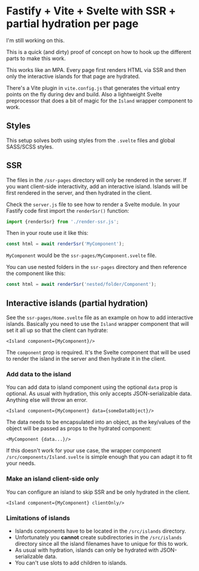 # Fastify + Vite + Svelte with SSR + partial hydration per page

I'm still working on this.

This is a quick (and dirty) proof of concept on how to hook up the different parts to make this work.

This works like an MPA. Every page first renders HTML via SSR and then only the interactive islands for that page are hydrated.

There's a Vite plugin in `vite.config.js` that generates the virtual entry points on the fly during dev and build. Also a lightweight Svelte preprocessor that does a bit of magic for the `Island` wrapper component to work.

## Styles

This setup solves both using styles from the `.svelte` files and global SASS/SCSS styles.

## SSR

The files in the `/ssr-pages` directory will only be rendered in the server. If you want client-side interactivity, add an interactive island. Islands will be first rendered in the server, and then hydrated in the client.

Check the `server.js` file to see how to render a Svelte module. In your Fastify code first import the `renderSsr()` function:

```js
import {renderSsr} from './render-ssr.js';
```

Then in your route use it like this:
```js
const html = await renderSsr('MyComponent');
```

`MyComponent` would be the `ssr-pages/MyComponent.svelte` file.

You can use nested folders in the `ssr-pages` directory and then reference the component like this:
```js
const html = await renderSsr('nested/folder/Component');
```

## Interactive islands (partial hydration)

See the `ssr-pages/Home.svelte` file as an example on how to add interactive islands. Basically you need to use the `Island` wrapper component that will set it all up so that the client can hydrate:

```svelte
<Island component={MyComponent}/>
```

The `component` prop is required. It's the Svelte component that will be used to render the island in the server and then hydrate it in the client.

### Add data to the island

You can add data to island component using the optional `data` prop is optional. As usual with hydration, this only accepts JSON-serializable data. Anything else will throw an error.

```svelte
<Island component={MyComponent} data={someDataObject}/>
```

The data needs to be encapsulated into an object, as the key/values of the object will be passed as props to the hydrated component:

```svelte
<MyComponent {data...}/>
```

If this doesn't work for your use case, the wrapper component `/src/components/Island.svelte` is simple enough that you can adapt it to fit your needs.

### Make an island client-side only

You can configure an island to skip SSR and be only hydrated in the client.

```svelte
<Island component={MyComponent} clientOnly/>
```

### Limitations of islands

* Islands components have to be located in the `/src/islands` directory.
* Unfortunately you **cannot** create subdirectories in the `/src/islands` directory since all the island filenames have to unique for this to work.
* As usual with hydration, islands can only be hydrated with JSON-serializable data.
* You can't use slots to add children to islands.